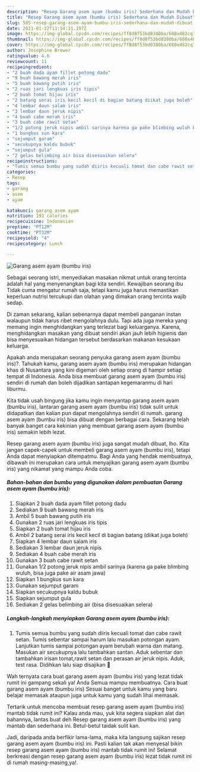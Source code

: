 ```yaml
---
description: "Resep Garang asem ayam (bumbu iris) Sederhana dan Mudah Dibuat"
title: "Resep Garang asem ayam (bumbu iris) Sederhana dan Mudah Dibuat"
slug: 585-resep-garang-asem-ayam-bumbu-iris-sederhana-dan-mudah-dibuat
date: 2021-01-22T11:54:31.197Z
image: https://img-global.cpcdn.com/recipes/ff8d8f53bd0380ba/680x482cq70/garang-asem-ayam-bumbu-iris-foto-resep-utama.jpg
thumbnail: https://img-global.cpcdn.com/recipes/ff8d8f53bd0380ba/680x482cq70/garang-asem-ayam-bumbu-iris-foto-resep-utama.jpg
cover: https://img-global.cpcdn.com/recipes/ff8d8f53bd0380ba/680x482cq70/garang-asem-ayam-bumbu-iris-foto-resep-utama.jpg
author: Josephine Brewer
ratingvalue: 4.6
reviewcount: 11
recipeingredient:
- "2 buah dada ayam fillet potong dadu"
- "9 buah bawang merah iris"
- "5 buah bawang putih iris"
- "2 ruas jari lengkuas iris tipis"
- "2 buah tomat hijau iris"
- "2 batang serai iris kecil kecil di bagian batang diikat juga boleh"
- "4 lembar daun salam iris"
- "3 lembar daun jeruk nipis"
- "4 buah cabe merah iris"
- "3 buah cabe rawit setan"
- "1/2 potong jeruk nipis ambil sarinya karena ga pake blimbing wuluh bisa juga pake air asam jawa"
- "1 bungkus sun kara"
- "sejumput garam"
- "secukupnya kaldu bubuk"
- "sejumput gula"
- "2 gelas belimbing air bisa disesuaikan selera"
recipeinstructions:
- "Tumis semua bumbu yang sudah diiris kecuali tomat dan cabe rawit setan. Tumis sebentar sampai harum lalu masukan potongan ayam. Lanjutkan tumis sampai potongan ayam berubah warna dan matang. Masukan air secukupnya lalu tambahkan santan. Aduk sebentar dan tambahkan irisan tomat,rawit setan dan perasan air jeruk nipis. Aduk, test rasa. Didihkan lalu siap disajikan 💝"
categories:
- Resep
tags:
- garang
- asem
- ayam

katakunci: garang asem ayam 
nutrition: 193 calories
recipecuisine: Indonesian
preptime: "PT12M"
cooktime: "PT32M"
recipeyield: "4"
recipecategory: Lunch

---
```



![Garang asem ayam (bumbu iris)](https://img-global.cpcdn.com/recipes/ff8d8f53bd0380ba/680x482cq70/garang-asem-ayam-bumbu-iris-foto-resep-utama.jpg)

Sebagai seorang istri, menyediakan masakan nikmat untuk orang tercinta adalah hal yang menyenangkan bagi kita sendiri. Kewajiban seorang ibu Tidak cuma mengatur rumah saja, tetapi kamu juga harus memastikan keperluan nutrisi tercukupi dan olahan yang dimakan orang tercinta wajib sedap.

Di zaman  sekarang, kalian sebenarnya dapat membeli panganan instan walaupun tidak harus ribet mengolahnya dulu. Tapi ada juga mereka yang memang ingin menghidangkan yang terlezat bagi keluarganya. Karena, menghidangkan masakan yang dibuat sendiri akan jauh lebih higienis dan bisa menyesuaikan hidangan tersebut berdasarkan makanan kesukaan keluarga. 



Apakah anda merupakan seorang penyuka garang asem ayam (bumbu iris)?. Tahukah kamu, garang asem ayam (bumbu iris) merupakan hidangan khas di Nusantara yang kini digemari oleh setiap orang di hampir setiap tempat di Indonesia. Anda bisa membuat garang asem ayam (bumbu iris) sendiri di rumah dan boleh dijadikan santapan kegemaranmu di hari liburmu.

Kita tidak usah bingung jika kamu ingin menyantap garang asem ayam (bumbu iris), lantaran garang asem ayam (bumbu iris) tidak sulit untuk didapatkan dan kalian pun dapat mengolahnya sendiri di rumah. garang asem ayam (bumbu iris) bisa dibuat dengan berbagai cara. Sekarang telah banyak banget cara kekinian yang membuat garang asem ayam (bumbu iris) semakin lebih lezat.

Resep garang asem ayam (bumbu iris) juga sangat mudah dibuat, lho. Kita jangan capek-capek untuk membeli garang asem ayam (bumbu iris), tetapi Anda dapat menyiapkan ditempatmu. Bagi Anda yang hendak membuatnya, dibawah ini merupakan cara untuk menyajikan garang asem ayam (bumbu iris) yang nikamat yang mampu Anda coba.

<!--inarticleads1-->

##### Bahan-bahan dan bumbu yang digunakan dalam pembuatan Garang asem ayam (bumbu iris):

1. Siapkan 2 buah dada ayam fillet potong dadu
1. Sediakan 9 buah bawang merah iris
1. Ambil 5 buah bawang putih iris
1. Gunakan 2 ruas jari lengkuas iris tipis
1. Siapkan 2 buah tomat hijau iris
1. Ambil 2 batang serai iris kecil kecil di bagian batang (diikat juga boleh)
1. Siapkan 4 lembar daun salam iris
1. Sediakan 3 lembar daun jeruk nipis
1. Sediakan 4 buah cabe merah iris
1. Gunakan 3 buah cabe rawit setan
1. Gunakan 1/2 potong jeruk nipis ambil sarinya (karena ga pake blimbing wuluh, bisa juga pake air asam jawa)
1. Siapkan 1 bungkus sun kara
1. Gunakan sejumput garam
1. Siapkan secukupnya kaldu bubuk
1. Siapkan sejumput gula
1. Sediakan 2 gelas belimbing air (bisa disesuaikan selera)




<!--inarticleads2-->

##### Langkah-langkah menyiapkan Garang asem ayam (bumbu iris):

1. Tumis semua bumbu yang sudah diiris kecuali tomat dan cabe rawit setan. Tumis sebentar sampai harum lalu masukan potongan ayam. Lanjutkan tumis sampai potongan ayam berubah warna dan matang. Masukan air secukupnya lalu tambahkan santan. Aduk sebentar dan tambahkan irisan tomat,rawit setan dan perasan air jeruk nipis. Aduk, test rasa. Didihkan lalu siap disajikan 💝




Wah ternyata cara buat garang asem ayam (bumbu iris) yang lezat tidak rumit ini gampang sekali ya! Anda Semua mampu membuatnya. Cara buat garang asem ayam (bumbu iris) Sesuai banget untuk kamu yang baru belajar memasak ataupun juga untuk kamu yang sudah lihai memasak.

Tertarik untuk mencoba membuat resep garang asem ayam (bumbu iris) mantab tidak rumit ini? Kalau anda mau, yuk kita segera siapkan alat dan bahannya, lantas buat deh Resep garang asem ayam (bumbu iris) yang mantab dan sederhana ini. Betul-betul taidak sulit kan. 

Jadi, daripada anda berfikir lama-lama, maka kita langsung sajikan resep garang asem ayam (bumbu iris) ini. Pasti kalian tak akan menyesal bikin resep garang asem ayam (bumbu iris) mantab tidak rumit ini! Selamat berkreasi dengan resep garang asem ayam (bumbu iris) lezat tidak rumit ini di rumah masing-masing,ya!.


